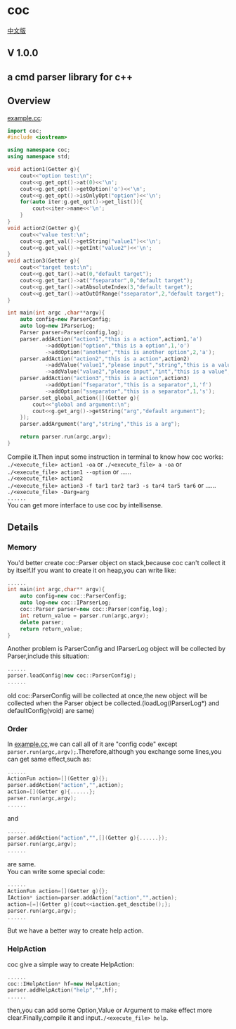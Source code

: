 # coc
[中文版](./README_cn.md)
## **V 1.0.0**
## a cmd parser library for c++
## Overview 
[example.cc](./src/example.cc):
```c++
import coc;
#include <iostream>

using namespace coc;
using namespace std;

void action1(Getter g){
    cout<<"option test:\n";
    cout<<g.get_opt()->at(0)<<'\n';
    cout<<g.get_opt()->getOption('o')<<'\n';
    cout<<g.get_opt()->isOnlyOpt("option")<<'\n';
    for(auto iter:g.get_opt()->get_list()){
        cout<<iter->name<<'\n';
    }
}
void action2(Getter g){
    cout<<"value test:\n";
    cout<<g.get_val()->getString("value1")<<'\n';
    cout<<g.get_val()->getInt("value2")<<'\n';
}
void action3(Getter g){
    cout<<"target test:\n";
    cout<<g.get_tar()->at(0,"default target");
    cout<<g.get_tar()->at("fseparator",0,"default target");
    cout<<g.get_tar()->atAbsoluteIndex(3,"default target");
    cout<<g.get_tar()->atOutOfRange("sseparator",2,"default target");
}

int main(int argc ,char**argv){
    auto config=new ParserConfig;
    auto log=new IParserLog;
    Parser parser=Parser(config,log);
    parser.addAction("action1","this is a action",action1,'a')
            ->addOption("option","this is a option",1,'o')
            ->addOption("another","this is another option",2,'a');
    parser.addAction("action2","this is a action",action2)
            ->addValue("value1","please input","string","this is a value")
            ->addValue("value2","please input","int","this is a value","111");
    parser.addAction("action3","this is a action",action3)
            ->addOption("fseparator","this is a separator",1,'f')
            ->addOption("sseparator","this is a separator",1,'s');
    parser.set_global_action([](Getter g){
        cout<<"global and argument:\n";
        cout<<g.get_arg()->getString("arg","default argument");
    });
    parser.addArgument("arg","string","this is a arg");

    return parser.run(argc,argv);
}
```
Compile it.Then input some instruction in terminal to know how coc works:\
`./<execute_file> action1 -oa` or `./<execute_file> a -oa` or `./<execute_file> action1 --option` or ......\
`./<execute_file> action2`\
`./<execute_file> action3 -f tar1 tar2 tar3 -s tar4 tar5 tar6` or ......\
`./<execute_file> -Darg=arg`\
`......`\
You can get more interface to use coc by intellisense.
## Details 
### Memory
You'd better create coc::Parser object on stack,because coc can't collect it by itself.If you want to create it on heap,you can write like:
```cpp
......
int main(int argc,char** argv){
    auto config=new coc::ParserConfig;
    auto log=new coc::IParserLog;
    coc::Parser parser=new coc::Parser(config,log);
    int return_value = parser.run(argc,argv);
    delete parser;
    return return_value;
}
```
Another problem is ParserConfig and IParserLog object will be collected by Parser,include this situation:
```cpp
......
parser.loadConfig(new coc::ParserConfig);
......
```
old coc::ParserConfig will be collected at once,the new object will be collected when the Parser object be collected.(loadLog(IParserLog*) and defaultConfig(void) are same)
### Order
In [example.cc](./src/example.cc),we can call all of it are "config code" except `parser.run(argc,argv);`.Therefore,although you exchange some lines,you can get same effect,such as:
```cpp
......
ActionFun action=[](Getter g){};
parser.addAction("action","",action);
action=[](Getter g){......};
parser.run(argc,argv);
......
```
and 
```cpp
......
parser.addAction("action","",[](Getter g){......});
parser.run(argc,argv);
......
```
are same.\
You can write some special code:
```cpp
......
ActionFun action=[](Getter g){};
IAction* iaction=parser.addAction("action","",action);
action=[=](Getter g){cout<<iaction.get_desctibe();};
parser.run(argc,argv);
......
```
But we have a better way to create help action.
### HelpAction
coc give a simple way to create HelpAction:
```cpp
......
coc::IHelpAction* hf=new HelpAction;
parser.addHelpAction("help","",hf);
......
```
then,you can add some Option,Value or Argument to make effect more clear.Finally,compile it and input`./<execute_file> help`.